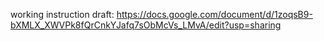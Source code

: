 working instruction draft: https://docs.google.com/document/d/1zoqsB9-bXMLX_XWVPk8fQrCnkYJafq7sObMcVs_LMvA/edit?usp=sharing
